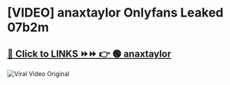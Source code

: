 
 # [VIDEO] anaxtaylor Onlyfans Leaked 07b2m

## <h2><a href="https://clipsfans.com/anaxtaylor&ref=git">🔗 Click to LINKS ⏩⏩ 👉 🟢 anaxtaylor </a></h2>

<a href="https://clipsfans.com/anaxtaylor&ref=git" rel="nofollow" data-target="animated-image.originalLink"><img src="https://i.ibb.co.com/xMMVF88/686577567.gif" alt="Viral Video Original" style="max-width: 100%; display: inline-block;" data-target="animated-image.originalImage"></a>

